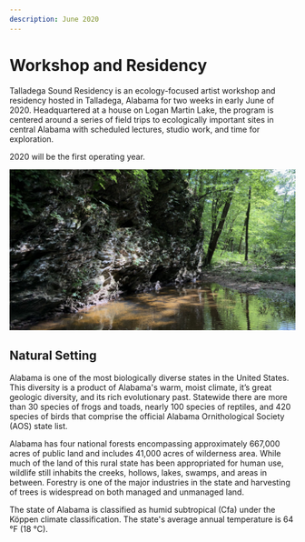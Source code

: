 ```yaml
---
description: June 2020
---
```


# Workshop and Residency

Talladega Sound Residency is an ecology-focused artist workshop and residency hosted in Talladega, Alabama for two weeks in early June of 2020. Headquartered at a house on Logan Martin Lake, the program is centered around a series of field trips to ecologically important sites in central Alabama with scheduled lectures, studio work, and time for exploration.

2020 will be the first operating year.

![](.gitbook/assets/img_6275.jpg)

## Natural Setting

Alabama is one of the most biologically diverse states in the United States. This diversity is a product of Alabama's warm, moist climate, it’s great geologic diversity, and its rich evolutionary past. Statewide there are more than 30 species of frogs and toads, nearly 100 species of reptiles, and 420 species of birds that comprise the official Alabama Ornithological Society \(AOS\) state list.

Alabama has four national forests encompassing approximately 667,000 acres of public land and includes 41,000 acres of wilderness area. While much of the land of this rural state has been appropriated for human use, wildlife still inhabits the creeks, hollows, lakes, swamps, and areas in between. Forestry is one of the major industries in the state and harvesting of trees is widespread on both managed and unmanaged land.

The state of Alabama is classified as humid subtropical \(Cfa\) under the Köppen climate classification. The state's average annual temperature is 64 °F \(18 °C\).  
  


